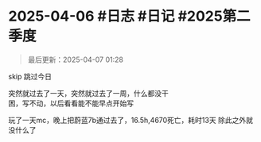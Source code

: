 # 2025-04-06 #日志 #日记 #2025第二季度

>最后更新：2025-04-07 01:28

skip
跳过今日

突然就过去了一天，突然就过去了一周，什么都没干  
困，写不动，以后看看能不能早点开始写

玩了一天mc，晚上把蔚蓝7b通过去了，16.5h,4670死亡，耗时13天
除此之外就没什么了
